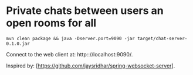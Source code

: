 # Private chats between users an open rooms for all 

`mvn clean package && java -Dserver.port=9090 -jar target/chat-server-0.1.0.jar`

Connect to the web client at: http:://localhost:9090/.

Inspired by: [https://github.com/jaysridhar/spring-websocket-server].
